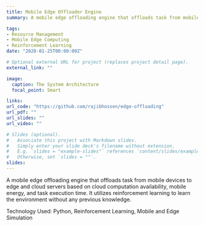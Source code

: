 ```yaml
---
title: Mobile Edge Offloader Engine
summary: A mobile edge offloading engine that offloads task from mobile devices to edge and cloud servers based on cloud computation availability, mobile energy, and task execution time. It utilizes reinforcement learning to learn the environment without any previous knowledge.

tags:
- Resource Management
- Mobile Edge Computing
- Reinforcement Learning
date: "2020-01-25T00:00:00Z"

# Optional external URL for project (replaces project detail page).
external_link: ""

image:
  caption: The System Architecture
  focal_point: Smart

links:
url_code: "https://github.com/rajibhossen/edge-offloading"
url_pdf: ""
url_slides: ""
url_video: ""

# Slides (optional).
#   Associate this project with Markdown slides.
#   Simply enter your slide deck's filename without extension.
#   E.g. `slides = "example-slides"` references `content/slides/example-slides.md`.
#   Otherwise, set `slides = ""`.
slides:
---
```


A mobile edge offloading engine that offloads task from mobile devices to edge and cloud servers based on cloud computation availability, mobile energy, and task execution time. It utilizes reinforcement learning to learn the environment without any previous knowledge.

Technology Used: Python, Reinforcement Learning, Mobile and Edge Simulation